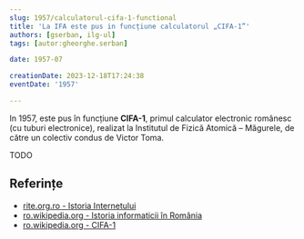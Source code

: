 ```yaml
---
slug: 1957/calculatorul-cifa-1-functional
title: 'La IFA este pus in funcțiune calculatorul „CIFA-1”'
authors: [gserban, ilg-ul]
tags: [autor:gheorghe.serban]

date: 1957-07

creationDate: 2023-12-18T17:24:38
eventDate: '1957'

---
```


In 1957, este pus în funcțiune **CIFA-1**, primul calculator electronic românesc
(cu tuburi electronice), realizat la Institutul de Fizică Atomică – Măgurele,
de către un colectiv condus de Victor Toma.

<!-- truncate -->

TODO

## Referințe

- [rite.org.ro - Istoria Internetului](https://rite.org.ro/istoria-internetului/)
- [ro.wikipedia.org - Istoria informaticii în România](https://ro.wikipedia.org/wiki/Istoria_informaticii_în_România)
- [ro.wikipedia.org - CIFA-1](https://ro.wikipedia.org/wiki/CIFA)
